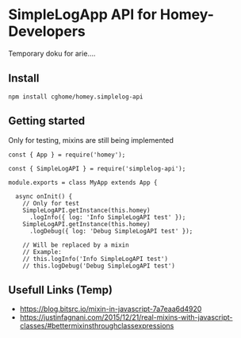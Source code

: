 # SimpleLogApp API for Homey-Developers

Temporary doku for arie....

## Install

````
npm install cghome/homey.simplelog-api
````

## Getting started

Only for testing, mixins are still being implemented 

````
const { App } = require('homey');

const { SimpleLogAPI } = require('simplelog-api');

module.exports = class MyApp extends App {

  async onInit() {
    // Only for test
    SimpleLogAPI.getInstance(this.homey)
      .logInfo({ log: 'Info SimpleLogAPI test' });
    SimpleLogAPI.getInstance(this.homey)
      .logDebug({ log: 'Debug SimpleLogAPI test' });

    // Will be replaced by a mixin
    // Example:
    // this.logInfo('Info SimpleLogAPI test')
    // this.logDebug('Debug SimpleLogAPI test')   
````

## Usefull Links (Temp)

- https://blog.bitsrc.io/mixin-in-javascript-7a7eaa6d4920
- https://justinfagnani.com/2015/12/21/real-mixins-with-javascript-classes/#bettermixinsthroughclassexpressions
